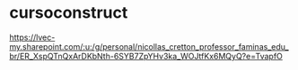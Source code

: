 # cursoconstruct
https://lvec-my.sharepoint.com/:u:/g/personal/nicollas_cretton_professor_faminas_edu_br/ER_XspQTnQxArDKbNth-6SYB7ZpYHv3ka_WOJtfKx6MQyQ?e=TvapfO
